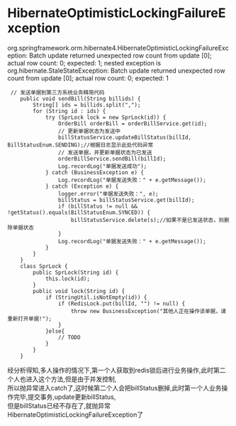 # HibernateOptimisticLockingFailureException
  org.springframework.orm.hibernate4.HibernateOptimisticLockingFailureException: 
  Batch update returned unexpected row count from update [0]; actual row count: 0; expected: 1; 
  nested exception is org.hibernate.StaleStateException: 
      Batch update returned unexpected row count from update [0]; actual row count: 0; expected: 1
```
 // 发送单据到第三方系统业务精简代码
    public void sendBill(String billids) {
        String[] ids = billids.split(",");
        for (String id : ids) {
            try (SprLock lock = new SprLock(id)) {
                OrderBill orderBill = orderBillService.get(id);
                // 更新单据状态为发送中
                billStatusService.updateBillStatus(billId, BillStatusEnum.SENDING);//根据日志显示此处代码异常
                // 发送单据，并更新单据状态为已发送
                orderBillService.sendBill(billId);
                Log.recordLog("单据发送成功");
            } catch (BusinessException e) {
                Log.recordLog("单据发送失败：" + e.getMessage());
            } catch (Exception e) {
                logger.error("单据发送失败：", e);
                billStatus = billStatusService.get(billId);
                if (billStatus != null && !getStatus().equals(BillStatusEnum.SYNCED)) {
                    billStatusService.delete(s);//如果不是已发送状态，则删除单据状态
                }
                Log.recordLog("单据发送失败：" + e.getMessage());
            }
        }
    }
    class SprLock {
        public SprLock(String id) {
            this.lock(id);
        }
        public void lock(String id) {
            if (StringUtil.isNotEmpty(id)) {
                if (RedisLock.put(billId, "") != null) {
                    throw new BusinessException("其他人正在操作该单据，请重新打开单据!");
                }
            }else{
                // TODO
            }
        }
    }
```
经分析得知,多人操作的情况下,第一个人获取到redis锁后进行业务操作,此时第二个人也进入这个方法,但是由于并发控制,    
所以抛异常进入catch了,这时候第二个人会把billStatus删掉,此时第一个人业务操作完毕,提交事务,update更新billStatus,   
但是billStatus已经不存在了,就抛异常HibernateOptimisticLockingFailureException了   
